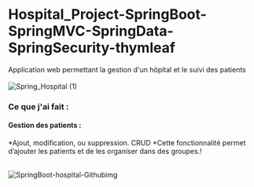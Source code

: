 ﻿# Hospital_Project-SpringBoot-SpringMVC-SpringData-SpringSecurity-thymleaf
 Application web permettant la gestion d'un hôpital et le suivi des patients
 <br></br>
 ![Spring_Hospital (1)](https://user-images.githubusercontent.com/79877072/221596848-0daf50a8-a682-4558-b525-4d8e6ce785bb.jpg)
 
 ### Ce que j'ai fait :
 #### Gestion des patients :
 
 *Ajout, modification, ou suppression. CRUD
 *Cette fonctionnalité permet d’ajouter les patients et de les organiser dans des groupes.!
  <br></br>
 
![SpringBoot-hospital-Githubimg](https://user-images.githubusercontent.com/79877072/221601359-16d81739-475a-43aa-998f-39d7eb3ddbde.PNG)

